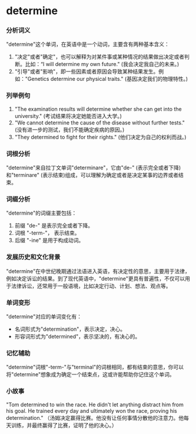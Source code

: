# determine

### 分析词义

  

"determine"这个单词，在英语中是一个动词，主要含有两种基本含义：

  

1.  "决定"或者"确定"，也可以解释为对某件事或某种情况的结果做出决定或者判断。比如：“I will determine my own future." (我会决定我自己的未来。)
2.  "引导"或者"影响"，即一些因素或者原因会导致某种结果发生。例如："Genetics determine our physical traits." (基因决定我们的物理特性。)

  

### 列举例句

  

1.  "The examination results will determine whether she can get into the university." (考试结果将决定她能否进入大学。)
2.  "We cannot determine the cause of the disease without further tests." (没有进一步的测试，我们不能确定疾病的原因。)
3.  "They determined to fight for their rights." (他们决定为自己的权利而战。)

  

### 词根分析

  

"determine"来自拉丁文单词"determinare"，它由"de-" (表示完全或者下降)和"terminare" (表示结束)组成，可以理解为确定或者是决定某事的边界或者结束。

  

### 词缀分析

  

"determine"的词缀主要包括：

  

1.  前缀 "de-" 是表示完全或者下降。
2.  词根 "-term-"， 表示结束。
3.  后缀 "-ine" 是用于构成动词。

  

### 发展历史和文化背景

  

"determine"在中世纪晚期通过法语进入英语，有决定性的意思，主要用于法律，例如决定诉讼的结果。到了现代英语中，"determine"更具有普遍性，不仅可以用于法律诉讼，还常用于一般语境，比如决定行动、计划、想法、观点等。

  

### 单词变形

  

"determine"对应的单词变化有：

  

*   名词形式为"determination"，表示决定，决心。
*   形容词形式为"determined"，表示坚决的，有决心的。

  

### 记忆辅助

  

"determine"词根"-term-"与"terminal"的词根相同，都有结束的意思，你可以将"determine"想象成为确定一个结束点，这或许能帮助你记住这个单词。

  

### 小故事

  

"Tom determined to win the race. He didn't let anything distract him from his goal. He trained every day and ultimately won the race, proving his determination." （汤姆决定赢得比赛。他没有让任何事情分散他的注意力。他每天训练，并最终赢得了比赛，证明了他的决心。）
